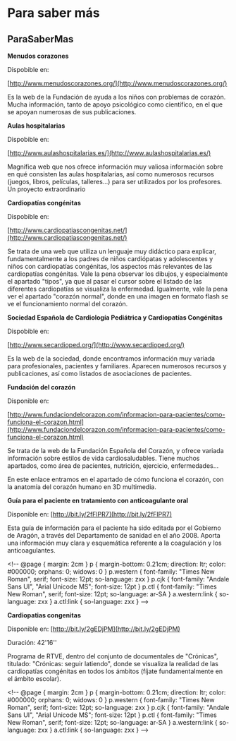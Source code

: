 # Para saber más

## ParaSaberMas

**Menudos corazones**

Dispobible en:

[http://www.menudoscorazones.org/](http://www.menudoscorazones.org/)

Es la web de la Fundación de ayuda a los niños con problemas de corazón. Mucha información, tanto de apoyo psicológico como científico, en el que se apoyan numerosas de sus publicaciones.

**Aulas hospitalarias**

Dispobible en:

[http://www.aulashospitalarias.es/](http://www.aulashospitalarias.es/)

Magnífica web que nos ofrece información muy valiosa información sobre en qué consisten las aulas hospitalarias, así como numerosos recursos (juegos, libros, películas, talleres...) para ser utilizados por los profesores. Un proyecto extraordinario

**Cardiopatías congénitas**

Dispobible en:

[http://www.cardiopatiascongenitas.net/](http://www.cardiopatiascongenitas.net/)

Se trata de una web que utiliza un lenguaje muy didáctico para explicar, fundamentalmente a los padres de niños cardiópatas y adolescentes y niños con cardiopatías congénitas, los aspectos más relevantes de las cardiopatías congénitas. Vale la pena observar los dibujos, y especialmente el apartado "tipos", ya que al pasar el cursor sobre el listado de las diferentes cardiopatías se visualiza la enfermedad. Igualmente, vale la pena ver el apartado "corazón normal", donde en una imagen en formato flash se ve el funcionamiento normal del corazón.

**Sociedad Española de Cardiología Pediátrica y Cardiopatías Congénitas**

Dispobible en:

[http://www.secardioped.org/](http://www.secardioped.org/)

Es la web de la sociedad, donde encontramos información muy variada para profesionales, pacientes y familiares. Aparecen numerosos recursos y publicaciones, así como listados de asociaciones de pacientes.

**Fundación del corazón**

Disponible en:

[http://www.fundaciondelcorazon.com/informacion-para-pacientes/como-funciona-el-corazon.html](http://www.fundaciondelcorazon.com/informacion-para-pacientes/como-funciona-el-corazon.html) 

Se trata de la web de la Fundación Española del Corazón, y ofrece variada información sobre estilos de vida cardiosaludables. Tiene muchos apartados, como área de pacientes, nutrición, ejercicio, enfermedades...

En este enlace entramos en el apartado de cómo funciona el corazón, con la anatomía del corazón humano en 3D multimedia.

**Guía para el paciente en tratamiento con anticoagulante oral**

Disponible en: [http://bit.ly/2fFlPR7](http://bit.ly/2fFlPR7)

Esta guía de información para el paciente ha sido editada por el Gobierno de Aragón, a través del Departamento de sanidad en el año 2008. Aporta una información muy clara y esquemática referente a la coagulación y los anticoagulantes.

<!\-\- @page { margin: 2cm } p { margin-bottom: 0.21cm; direction: ltr; color: #000000; orphans: 0; widows: 0 } p.western { font-family: "Times New Roman", serif; font-size: 12pt; so-language: zxx } p.cjk { font-family: "Andale Sans UI", "Arial Unicode MS"; font-size: 12pt } p.ctl { font-family: "Times New Roman", serif; font-size: 12pt; so-language: ar-SA } a.western:link { so-language: zxx } a.ctl:link { so-language: zxx } -->

**Cardiopatias congenitas**

Disponible en: [http://bit.ly/2gEDjPM](http://bit.ly/2gEDjPM)

Duración: 42'16''

Programa de RTVE, dentro del conjunto de documentales de "Crónicas", titulado: "Crónicas: seguir latiendo", donde se visualiza la realidad de las cardiopatías congénitas en todos los ámbitos (fíjate fundamentalmente en el ámbito escolar).  

<!\-\- @page { margin: 2cm } p { margin-bottom: 0.21cm; direction: ltr; color: #000000; orphans: 0; widows: 0 } p.western { font-family: "Times New Roman", serif; font-size: 12pt; so-language: zxx } p.cjk { font-family: "Andale Sans UI", "Arial Unicode MS"; font-size: 12pt } p.ctl { font-family: "Times New Roman", serif; font-size: 12pt; so-language: ar-SA } a.western:link { so-language: zxx } a.ctl:link { so-language: zxx } -->

